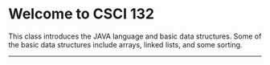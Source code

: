 Welcome to CSCI 132
============================

This class introduces the JAVA language and basic data structures. Some of the basic data structures include arrays, linked lists, and some sorting.

---

